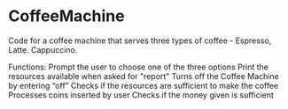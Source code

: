 # CoffeeMachine
Code for a coffee machine that serves three types of coffee - Espresso, Latte. Cappuccino.

Functions:
Prompt the user to choose one of the three options
Print the resources available when asked for "report"
Turns off the Coffee Machine by entering “off”
Checks if the resources are sufficient to make the coffee
Processes coins inserted by user
Checks if the money given is sufficient
